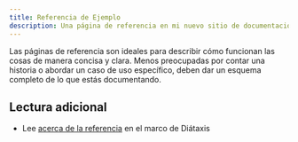 ```yaml
---
title: Referencia de Ejemplo
description: Una página de referencia en mi nuevo sitio de documentación de Starlight.
---
```


Las páginas de referencia son ideales para describir cómo funcionan las cosas de manera concisa y clara.
Menos preocupadas por contar una historia o abordar un caso de uso específico, deben dar un esquema completo de lo que estás documentando.

## Lectura adicional

- Lee [acerca de la referencia](https://diataxis.fr/reference/) en el marco de Diátaxis
